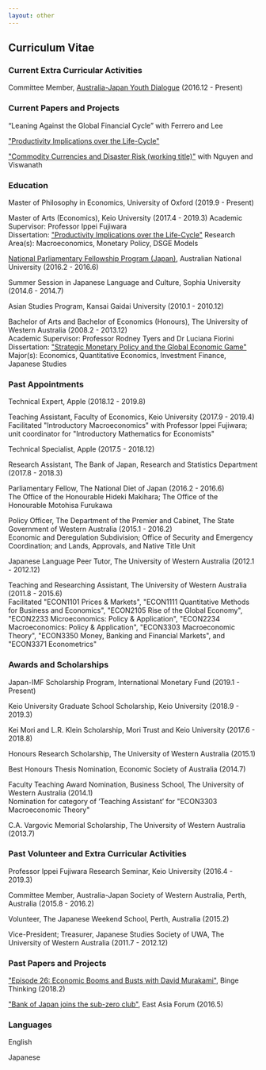 ```yaml
---
layout: other
---
```

## Curriculum Vitae


### Current Extra Curricular Activities
Committee Member, [Australia-Japan Youth Dialogue](www.ajyd.org) (2016.12 - Present)


### Current Papers and Projects
“Leaning Against the Global Financial Cycle” with Ferrero and Lee

["Productivity Implications over the Life-Cycle"](https://drive.google.com/open?id=1E1Yh-11jFemYWoKd5USTMCP4OXglM7ql)

["Commodity Currencies and Disaster Risk (working title)"](https://drive.google.com/open?id=1X_UVCYTe10ZBDMINkCgloLgtJhEETmWq) with Nguyen and Viswanath


### Education
Master of Philosophy in Economics, University of Oxford (2019.9 - Present)

Master of Arts (Economics), Keio University (2017.4 - 2019.3)
Academic Supervisor: Professor Ippei Fujiwara  
Dissertation: ["Productivity Implications over the Life-Cycle"](https://drive.google.com/open?id=1E1Yh-11jFemYWoKd5USTMCP4OXglM7ql)
Research Area(s): Macroeconomics, Monetary Policy, DSGE Models

[National Parliamentary Fellowship Program (Japan)](http://asiapacific.anu.edu.au/news-events/all-stories/japan-national-parliamentary-fellowships-program), Australian National University (2016.2 - 2016.6)

Summer Session in Japanese Language and Culture, Sophia University (2014.6 - 2014.7)

Asian Studies Program, Kansai Gaidai University (2010.1 - 2010.12)

Bachelor of Arts and Bachelor of Economics (Honours), The University of Western Australia (2008.2 - 2013.12)  
Academic Supervisor: Professor Rodney Tyers and Dr Luciana Fiorini
Dissertation: ["Strategic Monetary Policy and the Global Economic Game"](https://drive.google.com/open?id=1B28ZC2KUNb996cj9323pzcOq12-MrlYp)
Major(s): Economics, Quantitative Economics, Investment Finance, Japanese Studies


### Past Appointments
Technical Expert, Apple (2018.12 - 2019.8)

Teaching Assistant, Faculty of Economics, Keio University (2017.9 - 2019.4)  
Facilitated "Introductory Macroeconomics" with Professor Ippei Fujiwara; unit coordinator for "Introductory Mathematics for Economists"

Technical Specialist, Apple (2017.5 - 2018.12)

Research Assistant, The Bank of Japan, Research and Statistics Department (2017.8 - 2018.3)

Parliamentary Fellow, The National Diet of Japan (2016.2 - 2016.6)  
The Office of the Honourable Hideki Makihara; The Office of the Honourable Motohisa Furukawa

Policy Officer, The Department of the Premier and Cabinet, The State Government of Western Australia (2015.1 - 2016.2)  
Economic and Deregulation Subdivision; Office of Security and Emergency Coordination; and Lands, Approvals, and Native Title Unit

Japanese Language Peer Tutor, The University of Western Australia (2012.1 - 2012.12)

Teaching and Researching Assistant, The University of Western Australia (2011.8 - 2015.6)  
Facilitated "ECON1101 Prices & Markets", "ECON1111 Quantitative Methods for Business and Economics", "ECON2105 Rise of the Global Economy", "ECON2233 Microeconomics: Policy & Application", "ECON2234 Macroeconomics: Policy & Application", "ECON3303 Macroeconomic Theory", "ECON3350 Money, Banking and Financial Markets", and "ECON3371 Econometrics"


### Awards and Scholarships
Japan-IMF Scholarship Program, International Monetary Fund (2019.1 - Present)

Keio University Graduate School Scholarship, Keio University (2018.9 - 2019.3)

Kei Mori and L.R. Klein Scholarship, Mori Trust and Keio University (2017.6 - 2018.8)

Honours Research Scholarship, The University of Western Australia (2015.1)

Best Honours Thesis Nomination, Economic Society of Australia (2014.7)

Faculty Teaching Award Nomination, Business School, The University of Western Australia (2014.1)  
Nomination for category of ‘Teaching Assistant’ for "ECON3303 Macroeconomic Theory"

C.A. Vargovic Memorial Scholarship, The University of Western Australia (2013.7)


### Past Volunteer and Extra Curricular Activities
Professor Ippei Fujiwara Research Seminar, Keio University (2016.4 - 2019.3)

Committee Member, Australia-Japan Society of Western Australia, Perth, Australia (2015.8 - 2016.2)

Volunteer, The Japanese Weekend School, Perth, Australia (2015.2)

Vice-President; Treasurer, Japanese Studies Society of UWA, The University of Western Australia (2011.7 - 2012.12)

### Past Papers and Projects
["Episode 26: Economic Booms and Busts with David Murakami"](https://bingethinkingpodcast.com/episodes/2018/2/27/episode-26-economic-booms-and-busts-with-david-murakami), Binge Thinking (2018.2)

["Bank of Japan joins the sub-zero club"](https://www.eastasiaforum.org/2016/05/13/bank-of-japan-joins-the-sub-zero-club/), East Asia Forum (2016.5)


### Languages
English

Japanese
